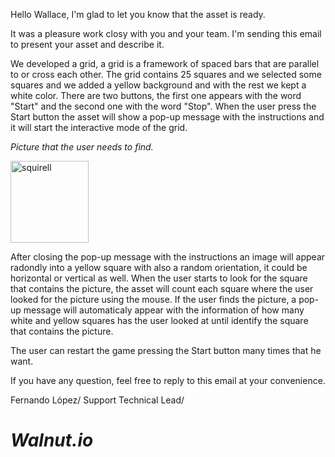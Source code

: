 Hello Wallace, I'm glad to let you know that the asset is ready.

It was a pleasure work closy with you and your team. I'm sending this email to present your asset and describe it.

We developed a grid, a grid is a framework of spaced bars that are parallel to or cross each other. 
The grid contains 25 squares and we selected some squares and we added a yellow background and with the rest we kept a white color.
There are two buttons, the first one appears with the word "Start" and the second one with the word "Stop". When the user press the Start button the asset will show a pop-up message with the instructions and it will start the interactive mode of the grid.

*Picture that the user needs to find.*

<img width="125" height="131" alt="squirell" src="https://github.com/user-attachments/assets/869e5637-6613-4811-8811-38b35a99250e" />

After closing the pop-up message with the instructions an image will appear radondly into a yellow square with also a random orientation, it could be horizontal or vertical as well.
When the user starts to look for the square that contains the picture, the asset will count each square where the user looked for the picture using the mouse.
If the user finds the picture, a pop-up message will automaticaly appear with the information of how many white and yellow squares has the user looked at until identify the square that contains the picture.

The user can restart the game pressing the Start button many times that he want.

If you have any question, feel free to reply to this email at your convenience.

Fernando López/ Support Technical Lead/ 

# *Walnut.io*
